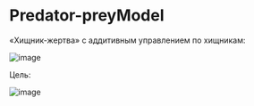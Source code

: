 # Predator-preyModel

«Хищник-жертва» с аддитивным управлением по хищникам:



![image](https://user-images.githubusercontent.com/72259211/125152944-16746d80-e159-11eb-9220-347868fbe717.png)

Цель:



![image](https://user-images.githubusercontent.com/72259211/125152980-50de0a80-e159-11eb-9576-633143cf5a7a.png)
